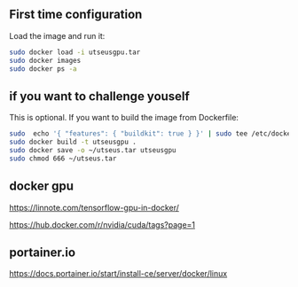 ## First time configuration

Load the image and run it:
```bash
sudo docker load -i utseusgpu.tar
sudo docker images
sudo docker ps -a
```

## if you want to challenge youself

This is optional. If you want to build the image from Dockerfile:

```bash
sudo  echo '{ "features": { "buildkit": true } }' | sudo tee /etc/docker/daemon.json && sudo service docker restart
sudo docker build -t utseusgpu .
sudo docker save -o ~/utseus.tar utseusgpu
sudo chmod 666 ~/utseus.tar
```

## docker gpu

https://linnote.com/tensorflow-gpu-in-docker/

https://hub.docker.com/r/nvidia/cuda/tags?page=1

## portainer.io

https://docs.portainer.io/start/install-ce/server/docker/linux


